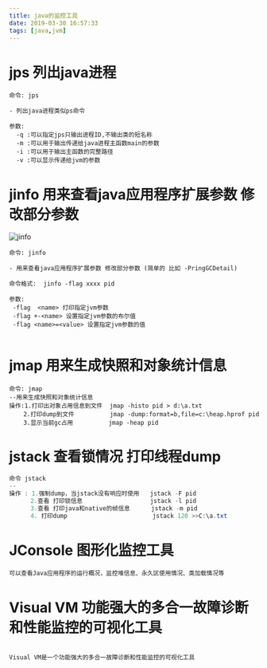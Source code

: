 ```yaml
---
title: java的监控工具
date: 2019-03-30 16:57:33
tags: [java,jvm]
---
```


# jps 列出java进程



```
命令: jps

- 列出java进程类似ps命令

参数:
  -q :可以指定jps只输出进程ID,不输出类的短名称
  -m :可以用于输出传递给java进程主函数main的参数
  -i :可以用于输出主函数的完整路径
  -v :可以显示传递给jvm的参数
```



# jinfo 用来查看java应用程序扩展参数 修改部分参数

![jinfo](/img/2019-3-30/jinfo.png)

```
命令: jinfo

- 用来查看java应用程序扩展参数 修改部分参数 (简单的 比如 -PringGCDetail)

命令格式:  jinfo -flag xxxx pid 

参数:
 -flag  <name> 打印指定jvm参数
 -flag +-<name> 设置指定jvm参数的布尔值
 -flag <name>=<value> 设置指定jvm参数的值
 
```



<!--more-->

# jmap 用来生成快照和对象统计信息

```
命令: jmap
--用来生成快照和对象统计信息
操作:1.打印出对象占用信息到文件  jmap -histo pid > d:\a.txt
    2.打印dump到文件          jmap -dump:format=b,file=c:\heap.hprof pid
    3.显示当前gc占用          jmap -heap pid

```



# jstack  查看锁情况 打印线程dump

```java
命令 jstack 
--
操作 : 1.强制dump，当jstack没有响应时使用   jstack -F pid 
      2.查看 打印锁信息                   jstack -l pid
      3.查看 打印java和native的帧信息      jstack -m pid
      4. 打印dump                        jstack 120 >>C:\a.txt
```



# JConsole 图形化监控工具

```
可以查看Java应用程序的运行概况，监控堆信息、永久区使用情况、类加载情况等

```



# Visual VM 功能强大的多合一故障诊断和性能监控的可视化工具

```

Visual VM是一个功能强大的多合一故障诊断和性能监控的可视化工具


```

